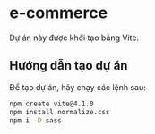 # e-commerce

Dự án này được khởi tạo bằng Vite.

## Hướng dẫn tạo dự án

Để tạo dự án, hãy chạy các lệnh sau:

```bash
npm create vite@4.1.0
npm install normalize.css
npm i -D sass

